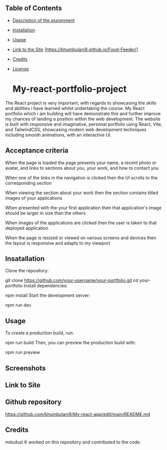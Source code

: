 ## Table of Contents

* [Description of the assignment](#description)
* [Installation](#installation)
* [Usage](#usage)
* [Link to the Site]() [https://khumbulani9.github.io/Food-Feeder/]
* [Credits](#credits)
* [License](#license)

  # My-react-portfolio-project
The React project is very important, with regards to showcasing the skills and abilities i have learned whilst undertaking the course. My React portfolio which i am building will have demonstrate this and further improve my chances of landing a position within the web development. The website is built with responsive and imaginative, personal portfolio using React, Vite, and TailwindCSS, showcasing modern web development techniques including smooth animations, with an interactive UI. 


  ## Acceptance criteria

  When the page is loaded the page presents your name, a recent photo or avatar, and links to sections about you, your work, and how to contact you

When one of the links in the navigation is clicked then the UI scrolls to the corresponding section

When viewing the section about your work then the section contains titled images of your applications

When presented with the your first application then that application's image should be larger in size than the others

When images of the applications are clicked then the user is taken to that deployed application

When the page is resized or viewed on various screens and devices then the layout is responsive and adapts to my viewport

## Insatallation
Clone the repository:

git clone https://github.com/your-username/your-portfolio.git
cd your-portfolio
Install dependencies:

npm install
Start the development server:

npm run dev


## Usage
To create a production build, run:

npm run build
Then, you can preview the production build with:

npm run preview
  
## Screenshots


## Link to Site



## Github repository
https://github.com/khumbulani9/My-react-app/edit/main/README.md


## Credits

mduduzi K worked on this repository and contributed to the code.

  
